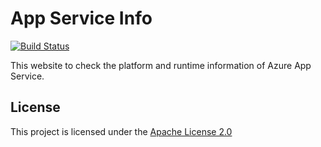 # App Service Info

[![Build Status](https://dev.azure.com/shibayan/appserviceinfo/_apis/build/status/Build%20appserviceinfo?branchName=master)](https://dev.azure.com/shibayan/appserviceinfo/_build/latest?definitionId=22&branchName=master)

This website to check the platform and runtime information of Azure App Service.

## License

This project is licensed under the [Apache License 2.0](https://github.com/shibayan/appserviceinfo/blob/master/LICENSE)
